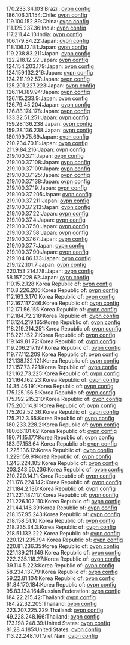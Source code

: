 170.233.34.103:Brazil: [ovpn config](vpn/170_233_34_103.ovpn)  
186.106.31.154:Chile: [ovpn config](vpn/186_106_31_154.ovpn)  
119.100.152.89:China: [ovpn config](vpn/119_100_152_89.ovpn)  
111.125.237.36:India: [ovpn config](vpn/111_125_237_36.ovpn)  
117.211.44.13:India: [ovpn config](vpn/117_211_44_13.ovpn)  
106.179.84.22:Japan: [ovpn config](vpn/106_179_84_22.ovpn)  
118.106.12.181:Japan: [ovpn config](vpn/118_106_12_181.ovpn)  
119.238.83.211:Japan: [ovpn config](vpn/119_238_83_211.ovpn)  
122.218.12.22:Japan: [ovpn config](vpn/122_218_12_22.ovpn)  
124.154.203.179:Japan: [ovpn config](vpn/124_154_203_179.ovpn)  
124.159.132.216:Japan: [ovpn config](vpn/124_159_132_216.ovpn)  
124.211.192.57:Japan: [ovpn config](vpn/124_211_192_57.ovpn)  
125.201.227.223:Japan: [ovpn config](vpn/125_201_227_223.ovpn)  
126.114.189.94:Japan: [ovpn config](vpn/126_114_189_94.ovpn)  
126.115.233.9:Japan: [ovpn config](vpn/126_115_233_9.ovpn)  
126.79.45.204:Japan: [ovpn config](vpn/126_79_45_204.ovpn)  
126.88.174.178:Japan: [ovpn config](vpn/126_88_174_178.ovpn)  
133.32.51.251:Japan: [ovpn config](vpn/133_32_51_251.ovpn)  
159.28.136.238:Japan: [ovpn config](vpn/159_28_136_238.ovpn)  
159.28.136.238:Japan: [ovpn config](vpn/159_28_136_238.ovpn)  
180.199.75.69:Japan: [ovpn config](vpn/180_199_75_69.ovpn)  
210.234.70.11:Japan: [ovpn config](vpn/210_234_70_11.ovpn)  
211.9.84.216:Japan: [ovpn config](vpn/211_9_84_216.ovpn)  
219.100.37.1:Japan: [ovpn config](vpn/219_100_37_1.ovpn)  
219.100.37.108:Japan: [ovpn config](vpn/219_100_37_108.ovpn)  
219.100.37.109:Japan: [ovpn config](vpn/219_100_37_109.ovpn)  
219.100.37.125:Japan: [ovpn config](vpn/219_100_37_125.ovpn)  
219.100.37.138:Japan: [ovpn config](vpn/219_100_37_138.ovpn)  
219.100.37.19:Japan: [ovpn config](vpn/219_100_37_19.ovpn)  
219.100.37.205:Japan: [ovpn config](vpn/219_100_37_205.ovpn)  
219.100.37.211:Japan: [ovpn config](vpn/219_100_37_211.ovpn)  
219.100.37.213:Japan: [ovpn config](vpn/219_100_37_213.ovpn)  
219.100.37.22:Japan: [ovpn config](vpn/219_100_37_22.ovpn)  
219.100.37.4:Japan: [ovpn config](vpn/219_100_37_4.ovpn)  
219.100.37.50:Japan: [ovpn config](vpn/219_100_37_50.ovpn)  
219.100.37.58:Japan: [ovpn config](vpn/219_100_37_58.ovpn)  
219.100.37.67:Japan: [ovpn config](vpn/219_100_37_67.ovpn)  
219.100.37.7:Japan: [ovpn config](vpn/219_100_37_7.ovpn)  
219.100.37.90:Japan: [ovpn config](vpn/219_100_37_90.ovpn)  
219.104.86.133:Japan: [ovpn config](vpn/219_104_86_133.ovpn)  
219.122.101.7:Japan: [ovpn config](vpn/219_122_101_7.ovpn)  
220.153.214.178:Japan: [ovpn config](vpn/220_153_214_178.ovpn)  
58.157.228.62:Japan: [ovpn config](vpn/58_157_228_62.ovpn)  
110.15.2.128:Korea Republic of: [ovpn config](vpn/110_15_2_128.ovpn)  
110.8.226.206:Korea Republic of: [ovpn config](vpn/110_8_226_206.ovpn)  
112.163.3.170:Korea Republic of: [ovpn config](vpn/112_163_3_170.ovpn)  
112.167.117.246:Korea Republic of: [ovpn config](vpn/112_167_117_246.ovpn)  
112.171.56.155:Korea Republic of: [ovpn config](vpn/112_171_56_155.ovpn)  
112.184.72.218:Korea Republic of: [ovpn config](vpn/112_184_72_218.ovpn)  
116.124.219.165:Korea Republic of: [ovpn config](vpn/116_124_219_165.ovpn)  
118.219.214.251:Korea Republic of: [ovpn config](vpn/118_219_214_251.ovpn)  
118.221.152.7:Korea Republic of: [ovpn config](vpn/118_221_152_7.ovpn)  
119.149.81.72:Korea Republic of: [ovpn config](vpn/119_149_81_72.ovpn)  
119.206.217.197:Korea Republic of: [ovpn config](vpn/119_206_217_197.ovpn)  
119.77.112.209:Korea Republic of: [ovpn config](vpn/119_77_112_209.ovpn)  
121.138.132.121:Korea Republic of: [ovpn config](vpn/121_138_132_121.ovpn)  
121.157.73.221:Korea Republic of: [ovpn config](vpn/121_157_73_221.ovpn)  
121.162.73.225:Korea Republic of: [ovpn config](vpn/121_162_73_225.ovpn)  
121.164.162.23:Korea Republic of: [ovpn config](vpn/121_164_162_23.ovpn)  
14.35.46.191:Korea Republic of: [ovpn config](vpn/14_35_46_191.ovpn)  
175.125.156.5:Korea Republic of: [ovpn config](vpn/175_125_156_5.ovpn)  
175.192.215.210:Korea Republic of: [ovpn config](vpn/175_192_215_210.ovpn)  
175.200.14.81:Korea Republic of: [ovpn config](vpn/175_200_14_81.ovpn)  
175.202.52.36:Korea Republic of: [ovpn config](vpn/175_202_52_36.ovpn)  
175.212.3.65:Korea Republic of: [ovpn config](vpn/175_212_3_65.ovpn)  
180.233.228.2:Korea Republic of: [ovpn config](vpn/180_233_228_2.ovpn)  
180.66.101.62:Korea Republic of: [ovpn config](vpn/180_66_101_62.ovpn)  
180.71.15.177:Korea Republic of: [ovpn config](vpn/180_71_15_177.ovpn)  
183.97.153.64:Korea Republic of: [ovpn config](vpn/183_97_153_64.ovpn)  
1.225.136.12:Korea Republic of: [ovpn config](vpn/1_225_136_12.ovpn)  
1.229.159.9:Korea Republic of: [ovpn config](vpn/1_229_159_9.ovpn)  
1.243.224.105:Korea Republic of: [ovpn config](vpn/1_243_224_105.ovpn)  
203.243.50.236:Korea Republic of: [ovpn config](vpn/203_243_50_236.ovpn)  
210.220.14.11:Korea Republic of: [ovpn config](vpn/210_220_14_11.ovpn)  
211.176.224.142:Korea Republic of: [ovpn config](vpn/211_176_224_142.ovpn)  
211.184.2.136:Korea Republic of: [ovpn config](vpn/211_184_2_136.ovpn)  
211.221.187.117:Korea Republic of: [ovpn config](vpn/211_221_187_117.ovpn)  
211.226.102.110:Korea Republic of: [ovpn config](vpn/211_226_102_110.ovpn)  
211.44.146.39:Korea Republic of: [ovpn config](vpn/211_44_146_39.ovpn)  
218.157.95.243:Korea Republic of: [ovpn config](vpn/218_157_95_243.ovpn)  
218.158.51.10:Korea Republic of: [ovpn config](vpn/218_158_51_10.ovpn)  
218.235.34.3:Korea Republic of: [ovpn config](vpn/218_235_34_3.ovpn)  
218.51.132.222:Korea Republic of: [ovpn config](vpn/218_51_132_222.ovpn)  
220.121.235.194:Korea Republic of: [ovpn config](vpn/220_121_235_194.ovpn)  
220.81.236.35:Korea Republic of: [ovpn config](vpn/220_81_236_35.ovpn)  
221.139.211.149:Korea Republic of: [ovpn config](vpn/221_139_211_149.ovpn)  
222.235.118.27:Korea Republic of: [ovpn config](vpn/222_235_118_27.ovpn)  
39.114.5.223:Korea Republic of: [ovpn config](vpn/39_114_5_223.ovpn)  
58.234.137.79:Korea Republic of: [ovpn config](vpn/58_234_137_79.ovpn)  
59.22.81.104:Korea Republic of: [ovpn config](vpn/59_22_81_104.ovpn)  
61.84.170.184:Korea Republic of: [ovpn config](vpn/61_84_170_184.ovpn)  
95.83.134.164:Russian Federation: [ovpn config](vpn/95_83_134_164.ovpn)  
184.22.215.42:Thailand: [ovpn config](vpn/184_22_215_42.ovpn)  
184.22.32.205:Thailand: [ovpn config](vpn/184_22_32_205.ovpn)  
223.207.225.229:Thailand: [ovpn config](vpn/223_207_225_229.ovpn)  
49.228.248.166:Thailand: [ovpn config](vpn/49_228_248_166.ovpn)  
173.198.248.39:United States: [ovpn config](vpn/173_198_248_39.ovpn)  
81.28.4.185:United States: [ovpn config](vpn/81_28_4_185.ovpn)  
113.22.248.101:Viet Nam: [ovpn config](vpn/113_22_248_101.ovpn)  
